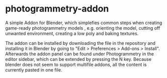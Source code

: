 # photogrammetry-addon
A simple Addon for Blender, which simplefies common steps when creating game-ready photogrammetry models
, e.g. orienting the model, cutting off unwanted environment, creating a low poly and baking textures.

The addon can be installed by downloading the file in the repository and installing it in Blender by going to "Edit > Preferences > Add-ons > Install".
Afterwards the addon panel can be found under Photogrammetry in the editor sidebar, which can be extended by pressing the N key.
Because blender does not seem to support multifile addons, all the content is currently pasted in one file.
